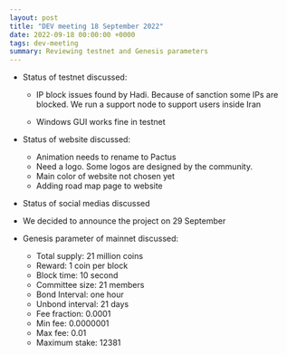 ```yaml
---
layout: post
title: "DEV meeting 18 September 2022"
date: 2022-09-18 00:00:00 +0000
tags: dev-meeting
summary: Reviewing testnet and Genesis parameters
---
```


- Status of testnet discussed:

  - IP block issues found by Hadi. Because of sanction some IPs are blocked.
    We run a support node to support users inside Iran

  - Windows GUI works fine in testnet

- Status of website discussed:

  - Animation needs to rename to Pactus
  - Need a logo. Some logos are designed by the community.
  - Main color of website not chosen yet
  - Adding road map page to website

- Status of social medias discussed

- We decided to announce the project on 29 September

- Genesis parameter of mainnet discussed:
  - Total supply: 21 million coins
  - Reward: 1 coin per block
  - Block time: 10 second
  - Committee size: 21 members
  - Bond Interval: one hour
  - Unbond interval: 21 days
  - Fee fraction: 0.0001
  - Min fee: 0.0000001
  - Max fee: 0.01
  - Maximum stake: 12381
